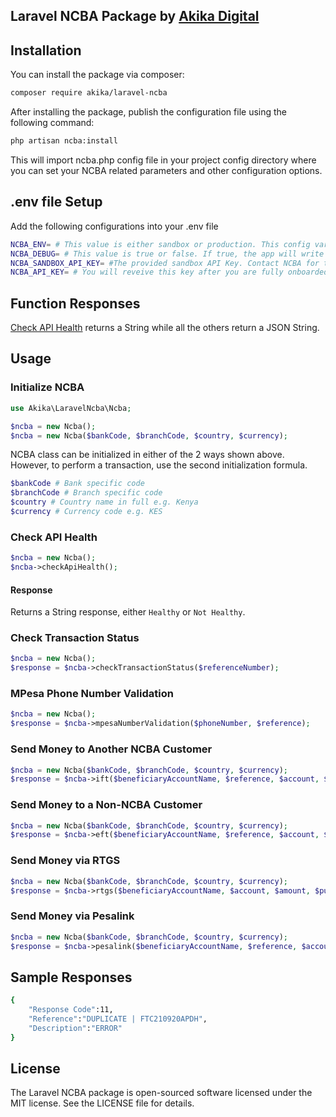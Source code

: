 ## Laravel NCBA Package by [Akika Digital](https://akika.digital)

## Installation

You can install the package via composer:

```bash
composer require akika/laravel-ncba
```

After installing the package, publish the configuration file using the following command:

```bash
php artisan ncba:install
```

This will import ncba.php config file in your project config directory where you can set your NCBA related parameters and other configuration options.

## .env file Setup

Add the following configurations into your .env file

```bash
NCBA_ENV= # This value is either sandbox or production. This config variable - This is required to enable Laravel NCBA pick the required variables.
NCBA_DEBUG= # This value is true or false. If true, the app will write debug logs.
NCBA_SANDBOX_API_KEY= #The provided sandbox API Key. Contact NCBA for this key.
NCBA_API_KEY= # You will reveive this key after you are fully onboarded onto NCBA Online Banking API.
```

## Function Responses

[Check API Health](#check-api-health) returns a String while all the others return a JSON String.

## Usage

### Initialize NCBA

```php
use Akika\LaravelNcba\Ncba;

$ncba = new Ncba();
$ncba = new Ncba($bankCode, $branchCode, $country, $currency);
```

NCBA class can be initialized in either of the 2 ways shown above. However, to perform a transaction, use the second initialization formula.

```php
$bankCode # Bank specific code
$branchCode # Branch specific code
$country # Country name in full e.g. Kenya
$currency # Currency code e.g. KES
```

### Check API Health

```php
$ncba = new Ncba();
$ncba->checkApiHealth();
```

#### Response

Returns a String response, either `Healthy` or `Not Healthy`.

### Check Transaction Status

```php
$ncba = new Ncba();
$response = $ncba->checkTransactionStatus($referenceNumber);
```

### MPesa Phone Number Validation

```php
$ncba = new Ncba();
$response = $ncba->mpesaNumberValidation($phoneNumber, $reference);
```

### Send Money to Another NCBA Customer

```php
$ncba = new Ncba($bankCode, $branchCode, $country, $currency);
$response = $ncba->ift($beneficiaryAccountName, $reference, $account, $amount, $narration);
```

### Send Money to a Non-NCBA Customer

```php
$ncba = new Ncba($bankCode, $branchCode, $country, $currency);
$response = $ncba->eft($beneficiaryAccountName, $reference, $account, $amount, $narration);
```

### Send Money via RTGS

```php
$ncba = new Ncba($bankCode, $branchCode, $country, $currency);
$response = $ncba->rtgs($beneficiaryAccountName, $account, $amount, $purposeCode, $reference, $narration);
```

### Send Money via Pesalink

```php
$ncba = new Ncba($bankCode, $branchCode, $country, $currency);
$response = $ncba->pesalink($beneficiaryAccountName, $reference, $account, $amount, $narration);
```

## Sample Responses

```bash
{
    "Response Code":11,
    "Reference":"DUPLICATE | FTC210920APDH",
    "Description":"ERROR"
}
```

## License

The Laravel NCBA package is open-sourced software licensed under the MIT license. See the LICENSE file for details.
